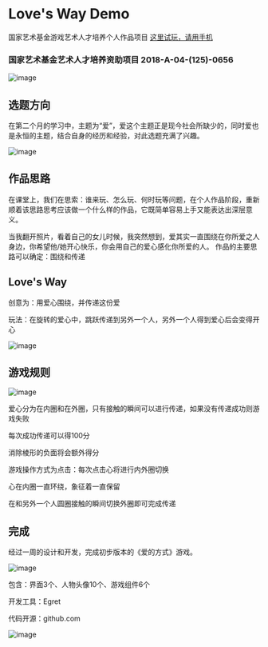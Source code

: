 # Love's Way Demo
国家艺术基金游戏艺术人才培养个人作品项目 
[这里试玩，请用手机](https://nowpaper.github.io/Love-s-Way-Demo) 

### 国家艺术基金艺术人才培养资助项目 2018-A-04-(125)-0656

![image](https://nowpaper.github.io/Love-s-Way-Demo/attach/1.jpg?raw=true)

## 选题方向
在第二个月的学习中，主题为“爱”，爱这个主题正是现今社会所缺少的，同时爱也是永恒的主题，结合自身的经历和经验，对此选题充满了兴趣。

![image](https://nowpaper.github.io/Love-s-Way-Demo/attach/2.jpg?raw=true)

## 作品思路
在课堂上，我们在思索：谁来玩、怎么玩、何时玩等问题，在个人作品阶段，重新顺着该思路思考应该做一个什么样的作品，它既简单容易上手又能表达出深层意义。

当我翻开照片，看着自己的女儿时候，我突然想到，爱其实一直围绕在你所爱之人身边，你希望他/她开心快乐，你会用自己的爱心感化你所爱的人。
作品的主要思路可以确定：围绕和传递

## Love's Way

创意为：用爱心围绕，并传递这份爱

玩法：在旋转的爱心中，跳跃传递到另外一个人，另外一个人得到爱心后会变得开心

![image](https://nowpaper.github.io/Love-s-Way-Demo/attach/3.jpg?raw=true)

## 游戏规则

![image](https://nowpaper.github.io/Love-s-Way-Demo/attach/4.jpg?raw=true)

爱心分为在内圈和在外圈，只有接触的瞬间可以进行传递，如果没有传递成功则游戏失败

每次成功传递可以得100分

消除棱形的负面将会额外得分

游戏操作方式为点击：每次点击心将进行内外圈切换

心在内圈一直环绕，象征着一直保留

在和另外一个人圆圈接触的瞬间切换外圈即可完成传递

## 完成

经过一周的设计和开发，完成初步版本的《爱的方式》游戏。

![image](https://nowpaper.github.io/Love-s-Way-Demo/attach/5.jpg?raw=true)

包含：界面3个、人物头像10个、游戏组件6个

开发工具：Egret

代码开源：github.com

![image](https://nowpaper.github.io/Love-s-Way-Demo/attach/6.jpg?raw=true)


